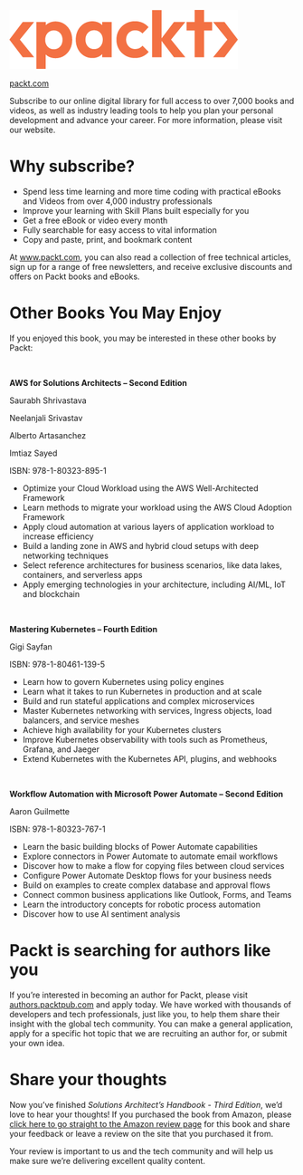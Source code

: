 <html lang="en-US" xml:lang="en-US" xmlns="http://www.w3.org/1999/xhtml" xmlns:epub="http://www.idpf.org/2007/ops">
<head>
<title>Other_Books_You_May_Enjoy</title>
<link href="../Styles/syntax-highlighting.css" rel="stylesheet" type="text/css"/>
<link href="../Styles/epub.css" rel="stylesheet" type="text/css"/>
<!-- kobo-style -->
<style id="koboSpanStyle" type="text/css" xmlns="http://www.w3.org/1999/xhtml">.koboSpan { -webkit-text-combine: inherit; }</style>
</head>
<body id="Other_Books_You_May_Enjoy">
<div id="_idContainer265">
<p class="BM-packtLogo"><span class="koboSpan" id="kobo.1.1" xmlns="http://www.w3.org/1999/xhtml"><img alt="" role="presentation" src="../assets/images/New_Packt_Logo1.png"/></span></p>
<p class="normal"><a href="http://packt.com"><span class="url"><span class="koboSpan" id="kobo.2.1" xmlns="http://www.w3.org/1999/xhtml">packt.com</span></span></a></p>
<p class="normal"><span class="koboSpan" id="kobo.3.1" xmlns="http://www.w3.org/1999/xhtml">Subscribe to our online digital library for full access to over 7,000 books and videos, as well as industry leading tools to help you plan your personal development and advance your career. </span><span class="koboSpan" id="kobo.3.2" xmlns="http://www.w3.org/1999/xhtml">For more information, please visit our website.</span></p>
<h1 class="heading-1" id="_idParaDest-532"><span class="koboSpan" id="kobo.4.1" xmlns="http://www.w3.org/1999/xhtml">Why subscribe?</span></h1>
<ul>
<li class="bulletList"><span class="koboSpan" id="kobo.5.1" xmlns="http://www.w3.org/1999/xhtml">Spend less time learning and more time coding with practical eBooks and Videos from over 4,000 industry professionals</span></li>
<li class="bulletList"><span class="koboSpan" id="kobo.6.1" xmlns="http://www.w3.org/1999/xhtml">Improve your learning with Skill Plans built especially for you</span></li>
<li class="bulletList"><span class="koboSpan" id="kobo.7.1" xmlns="http://www.w3.org/1999/xhtml">Get a free eBook or video every month</span></li>
<li class="bulletList"><span class="koboSpan" id="kobo.8.1" xmlns="http://www.w3.org/1999/xhtml">Fully searchable for easy access to vital information</span></li>
<li class="bulletList"><span class="koboSpan" id="kobo.9.1" xmlns="http://www.w3.org/1999/xhtml">Copy and paste, print, and bookmark content</span></li>
</ul>
<p class="normal"><span class="koboSpan" id="kobo.10.1" xmlns="http://www.w3.org/1999/xhtml">At </span><a href="http://www.packt.com"><span class="url"><span class="koboSpan" id="kobo.11.1" xmlns="http://www.w3.org/1999/xhtml">www.packt.com</span></span></a><span class="koboSpan" id="kobo.12.1" xmlns="http://www.w3.org/1999/xhtml">, you can also read a collection of free technical articles, sign up for a range of free newsletters, and receive exclusive discounts and offers on Packt books and eBooks.</span></p>
<p class="eop"/>
<h1 class="mainHeading" id="_idParaDest-533"><span class="koboSpan" id="kobo.13.1" xmlns="http://www.w3.org/1999/xhtml">Other Books You May Enjoy</span></h1>
<p class="normal"><span class="koboSpan" id="kobo.14.1" xmlns="http://www.w3.org/1999/xhtml">If you enjoyed this book, you may be interested in these other books by Packt:</span></p>
<p class="BM-bookCover"><a href="https://www.packtpub.com/product/aws-for-solutions-architects-second-edition/9781803238951"><span class="koboSpan" id="kobo.15.1" xmlns="http://www.w3.org/1999/xhtml"><img alt="" role="presentation" src="../assets/images/AWS_for_Solutions_Architects_–_Second_Edition.png"/></span></a></p>
<p class="normal"><strong class="keyWord"><span class="koboSpan" id="kobo.16.1" xmlns="http://www.w3.org/1999/xhtml">AWS for Solutions Architects – Second Edition</span></strong></p>
<p class="normal"><span class="koboSpan" id="kobo.17.1" xmlns="http://www.w3.org/1999/xhtml">Saurabh Shrivastava</span></p>
<p class="normal"><span class="koboSpan" id="kobo.18.1" xmlns="http://www.w3.org/1999/xhtml">Neelanjali Srivastav</span></p>
<p class="normal"><span class="koboSpan" id="kobo.19.1" xmlns="http://www.w3.org/1999/xhtml">Alberto Artasanchez</span></p>
<p class="normal"><span class="koboSpan" id="kobo.20.1" xmlns="http://www.w3.org/1999/xhtml">Imtiaz Sayed</span></p>
<p class="normal"><span class="koboSpan" id="kobo.21.1" xmlns="http://www.w3.org/1999/xhtml">ISBN: 978-1-80323-895-1</span></p>
<ul>
<li class="bulletList"><span class="koboSpan" id="kobo.22.1" xmlns="http://www.w3.org/1999/xhtml">Optimize your Cloud Workload using the AWS Well-Architected Framework</span></li>
<li class="bulletList"><span class="koboSpan" id="kobo.23.1" xmlns="http://www.w3.org/1999/xhtml">Learn methods to migrate your workload using the AWS Cloud Adoption Framework</span></li>
<li class="bulletList"><span class="koboSpan" id="kobo.24.1" xmlns="http://www.w3.org/1999/xhtml">Apply cloud automation at various layers of application workload to increase efficiency</span></li>
<li class="bulletList"><span class="koboSpan" id="kobo.25.1" xmlns="http://www.w3.org/1999/xhtml">Build a landing zone in AWS and hybrid cloud setups with deep networking techniques</span></li>
<li class="bulletList"><span class="koboSpan" id="kobo.26.1" xmlns="http://www.w3.org/1999/xhtml">Select reference architectures for business scenarios, like data lakes, containers, and serverless apps</span></li>
<li class="bulletList"><span class="koboSpan" id="kobo.27.1" xmlns="http://www.w3.org/1999/xhtml">Apply emerging technologies in your architecture, including AI/ML, IoT and blockchain</span></li>
</ul>
<p class="eop"/>
<p class="BM-bookCover"><a href="https://www.packtpub.com/product/mastering-kubernetes-fourth-edition/9781804611395"><span class="koboSpan" id="kobo.28.1" xmlns="http://www.w3.org/1999/xhtml"><img alt="" role="presentation" src="../assets/images/Mastering_Kubernetes_–_Fourth_Edition.png"/></span></a></p>
<p class="normal"><strong class="keyWord"><span class="koboSpan" id="kobo.29.1" xmlns="http://www.w3.org/1999/xhtml">Mastering Kubernetes – Fourth Edition</span></strong></p>
<p class="normal"><span class="koboSpan" id="kobo.30.1" xmlns="http://www.w3.org/1999/xhtml">Gigi Sayfan</span></p>
<p class="normal"><span class="koboSpan" id="kobo.31.1" xmlns="http://www.w3.org/1999/xhtml">ISBN: 978-1-80461-139-5</span></p>
<ul>
<li class="bulletList"><span class="koboSpan" id="kobo.32.1" xmlns="http://www.w3.org/1999/xhtml">Learn how to govern Kubernetes using policy engines</span></li>
<li class="bulletList"><span class="koboSpan" id="kobo.33.1" xmlns="http://www.w3.org/1999/xhtml">Learn what it takes to run Kubernetes in production and at scale</span></li>
<li class="bulletList"><span class="koboSpan" id="kobo.34.1" xmlns="http://www.w3.org/1999/xhtml">Build and run stateful applications and complex microservices</span></li>
<li class="bulletList"><span class="koboSpan" id="kobo.35.1" xmlns="http://www.w3.org/1999/xhtml">Master Kubernetes networking with services, Ingress objects, load balancers, and service meshes</span></li>
<li class="bulletList"><span class="koboSpan" id="kobo.36.1" xmlns="http://www.w3.org/1999/xhtml">Achieve high availability for your Kubernetes clusters</span></li>
<li class="bulletList"><span class="koboSpan" id="kobo.37.1" xmlns="http://www.w3.org/1999/xhtml">Improve Kubernetes observability with tools such as Prometheus, Grafana, and Jaeger</span></li>
<li class="bulletList"><span class="koboSpan" id="kobo.38.1" xmlns="http://www.w3.org/1999/xhtml">Extend Kubernetes with the Kubernetes API, plugins, and webhooks</span></li>
</ul>
<p class="eop"/>
<p class="BM-bookCover"><a href="https://www.packtpub.com/product/workflow-automation-with-microsoft-power-automate-second-edition/9781803237671"><span class="koboSpan" id="kobo.39.1" xmlns="http://www.w3.org/1999/xhtml"><img alt="" role="presentation" src="../assets/images/Workflow_Automation_with_Microsoft_Power_Automate_–_Second_Edition.png"/></span></a></p>
<p class="normal"><strong class="keyWord"><span class="koboSpan" id="kobo.40.1" xmlns="http://www.w3.org/1999/xhtml">Workflow Automation with Microsoft Power Automate – Second Edition</span></strong></p>
<p class="normal"><span class="koboSpan" id="kobo.41.1" xmlns="http://www.w3.org/1999/xhtml">Aaron Guilmette</span></p>
<p class="normal"><span class="koboSpan" id="kobo.42.1" xmlns="http://www.w3.org/1999/xhtml">ISBN: 978-1-80323-767-1</span></p>
<ul>
<li class="bulletList"><span class="koboSpan" id="kobo.43.1" xmlns="http://www.w3.org/1999/xhtml">Learn the basic building blocks of Power Automate capabilities</span></li>
<li class="bulletList"><span class="koboSpan" id="kobo.44.1" xmlns="http://www.w3.org/1999/xhtml">Explore connectors in Power Automate to automate email workflows</span></li>
<li class="bulletList"><span class="koboSpan" id="kobo.45.1" xmlns="http://www.w3.org/1999/xhtml">Discover how to make a flow for copying files between cloud services</span></li>
<li class="bulletList"><span class="koboSpan" id="kobo.46.1" xmlns="http://www.w3.org/1999/xhtml">Configure Power Automate Desktop flows for your business needs</span></li>
<li class="bulletList"><span class="koboSpan" id="kobo.47.1" xmlns="http://www.w3.org/1999/xhtml">Build on examples to create complex database and approval flows</span></li>
<li class="bulletList"><span class="koboSpan" id="kobo.48.1" xmlns="http://www.w3.org/1999/xhtml">Connect common business applications like Outlook, Forms, and Teams</span></li>
<li class="bulletList"><span class="koboSpan" id="kobo.49.1" xmlns="http://www.w3.org/1999/xhtml">Learn the introductory concepts for robotic process automation</span></li>
<li class="bulletList"><span class="koboSpan" id="kobo.50.1" xmlns="http://www.w3.org/1999/xhtml">Discover how to use AI sentiment analysis</span></li>
</ul>
<p class="eop"/>
<h1 class="heading-1" id="_idParaDest-534"><span class="koboSpan" id="kobo.51.1" xmlns="http://www.w3.org/1999/xhtml">Packt is searching for authors like you</span></h1>
<p class="normal"><span class="koboSpan" id="kobo.52.1" xmlns="http://www.w3.org/1999/xhtml">If you’re interested in becoming an author for Packt, please visit </span><a href="http://authors.packtpub.com"><span class="url"><span class="koboSpan" id="kobo.53.1" xmlns="http://www.w3.org/1999/xhtml">authors.packtpub.com</span></span></a><span class="koboSpan" id="kobo.54.1" xmlns="http://www.w3.org/1999/xhtml"> and apply today. </span><span class="koboSpan" id="kobo.54.2" xmlns="http://www.w3.org/1999/xhtml">We have worked with thousands of developers and tech professionals, just like you, to help them share their insight with the global tech community. </span><span class="koboSpan" id="kobo.54.3" xmlns="http://www.w3.org/1999/xhtml">You can make a general application, apply for a specific hot topic that we are recruiting an author for, or submit your own idea.</span></p>
</div>
<div class="Basic-Text-Frame" id="_idContainer266">
<h1 class="heading-1" id="_idParaDest-535"><span class="koboSpan" id="kobo.55.1" xmlns="http://www.w3.org/1999/xhtml">Share your thoughts</span></h1>
<p class="normal"><span class="koboSpan" id="kobo.56.1" xmlns="http://www.w3.org/1999/xhtml">Now you’ve finished </span><em class="italic"><span class="koboSpan" id="kobo.57.1" xmlns="http://www.w3.org/1999/xhtml">Solutions Architect’s Handbook - Third Edition</span></em><span class="koboSpan" id="kobo.58.1" xmlns="http://www.w3.org/1999/xhtml">, we’d love to hear your thoughts! </span><span class="koboSpan" id="kobo.58.2" xmlns="http://www.w3.org/1999/xhtml">If you purchased the book from Amazon, please </span><a href="https://packt.link/r/1835084230"><span class="url"><span class="koboSpan" id="kobo.59.1" xmlns="http://www.w3.org/1999/xhtml">click here to go straight to the Amazon review page</span></span></a><span class="koboSpan" id="kobo.60.1" xmlns="http://www.w3.org/1999/xhtml"> for this book and share your feedback or leave a review on the site that you purchased it from.</span></p>
<p class="normal"><span class="koboSpan" id="kobo.61.1" xmlns="http://www.w3.org/1999/xhtml">Your review is important to us and the tech community and will help us make sure we’re delivering excellent quality content.</span></p>
</div>
</body>
</html>
